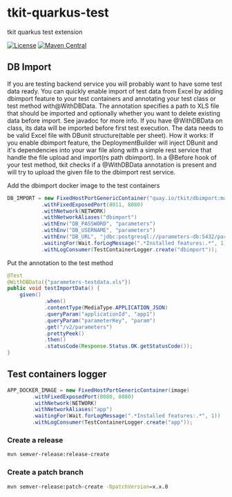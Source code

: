 # tkit-quarkus-test

tkit quarkus test extension

[![License](https://img.shields.io/badge/license-Apache--2.0-green?style=for-the-badge&logo=apache)](https://www.apache.org/licenses/LICENSE-2.0)
[![Maven Central](https://img.shields.io/maven-central/v/org.tkit.quarkus/tkit-quarkus-test?logo=java&style=for-the-badge)](https://maven-badges.herokuapp.com/maven-central/org.tkit.quarkus/tkit-quarkus-test)

## DB Import

If you are testing backend service you will probably want to have some test data ready. 
You can quickly enable import of test data from Excel by adding dbimport feature to your test containers and annotating 
your test class or test method with@WithDBData. The annotation specifies a path to XLS file that should be imported and 
optionally whether you want to delete existing data before import. See javadoc for more info. If you have @WithDBData 
on class, its data will be imported before first test execution. The data needs to be valid Excel file with DBunit 
structure(table per sheet). How it works: If you enable dbimport feature, the DeploymentBuilder will inject DBunit and 
it's dependencies into your war file along with a simple rest service that handle the file upload and import(rs path dbimport). 
In a @Before hook of your test method, tkit checks if a @WithDBData annotation is present and will try to upload the 
given file to the dbimport rest service.


Add the dbimport docker image to the test containers 
```java
DB_IMPORT = new FixedHostPortGenericContainer("quay.io/tkit/dbimport:master")
           .withFixedExposedPort(8811, 8080)
           .withNetwork(NETWORK)
           .withNetworkAliases("dbimport")
           .withEnv("DB_PASSWORD", "parameters")
           .withEnv("DB_USERNAME", "parameters")
           .withEnv("DB_URL", "jdbc:postgresql://parameters-db:5432/parameters?sslmode=disable")
           .waitingFor(Wait.forLogMessage(".*Installed features:.*", 1))
           .withLogConsumer(TestContainerLogger.create("dbimport"));
```

Put the annotation to the test method
```java
@Test
@WithDBData({"parameters-testdata.xls"})
public void testImportData() {
    given()
            .when()
            .contentType(MediaType.APPLICATION_JSON)
            .queryParam("applicationId", "app1")
            .queryParam("parameterKey", "param")
            .get("/v2/parameters")
            .prettyPeek()
            .then()
            .statusCode(Response.Status.OK.getStatusCode());
}
```

## Test containers logger
```java
APP_DOCKER_IMAGE = new FixedHostPortGenericContainer(image)
        .withFixedExposedPort(8080, 8080)
        .withNetwork(NETWORK)
        .withNetworkAliases("app")
        .waitingFor(Wait.forLogMessage(".*Installed features:.*", 1))
        .withLogConsumer(TestContainerLogger.create("app"));
```
### Create a release

```bash
mvn semver-release:release-create
```

### Create a patch branch
```bash
mvn semver-release:patch-create -DpatchVersion=x.x.0
```

